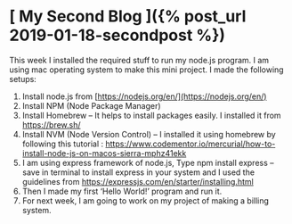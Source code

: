 # [ My Second Blog ]({% post_url 2019-01-18-secondpost %})

This week I installed the required stuff to run my node.js program. I am using mac operating system to make this mini project. I made the following setups:

1.	Install node.js from [https://nodejs.org/en/](https://nodejs.org/en/) 
2.	Install NPM (Node Package Manager) 
3.	Install Homebrew – It helps to install packages easily. I installed it from https://brew.sh/
4.	Install NVM (Node Version Control) – I installed it using homebrew by following this tutorial :     https://www.codementor.io/mercurial/how-to-install-node-js-on-macos-sierra-mphz41ekk
5.	I am using express framework of node.js, Type npm install express –save in terminal to install express in your system and I used the guidelines from https://expressjs.com/en/starter/installing.html
6.	Then I made my first ‘Hello World!’ program and run it.
7.	For next week, I am going to work on my project of making a billing system.
